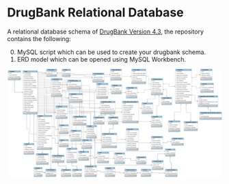 # DrugBank Relational Database 

A relational database schema of [DrugBank Version 4.3](http://www.drugbank.ca), the repository contains the following:

0. MySQL script which can be used to create your drugbank schema.
0. ERD model which can be opened using MySQL Workbench. 

![DrugBank ERD](https://github.com/ashrafsarhan/drugbank-relational-database/blob/master/drugbank.png)
